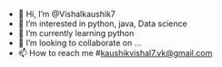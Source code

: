 - 👋 Hi, I’m @Vishalkaushik7
- 👀 I’m interested in python, java, Data science
- 🌱 I’m currently learning python
- 💞️ I’m looking to collaborate on ...
- 📫 How to reach me #kaushikvishal7.vk@gmail.com

<!---
Vishalkaushik7/Vishalkaushik7 is a ✨ special ✨ repository because its `README.md` (this file) appears on your GitHub profile.
You can click the Preview link to take a look at your changes.
--->
